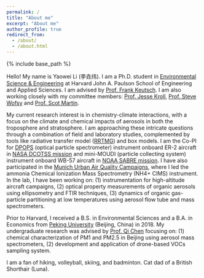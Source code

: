 ```yaml
---
permalink: /
title: "About me"
excerpt: "About me"
author_profile: true
redirect_from: 
  - /about/
  - /about.html
---
```



{% include base_path %}

Hello! My name is Yaowei Li (李垚纬). I am a Ph.D. student in [Environmental Science & Engineering](https://seas.harvard.edu/environmental-science-engineering) at Harvard John A. Paulson School of Engineering and Applied Sciences. I am advised by [Prof. Frank Keutsch](https://www.keutschgroup.com/home). I am also working closely with my committee members:  [Prof. Jesse Kroll](https://cee.mit.edu/people_individual/jesse-kroll/), [Prof. Steve Wofsy](https://atmos.seas.harvard.edu/people/steve-wofsy) and [Prof. Scot Martin](https://eps.harvard.edu/people/scot-t-martin). 

My current research interest is in chemistry-climate interactions, with a focus on the climate and chemical impacts of aerosols in both the troposphere and stratosphere. I am approaching these intricate questions through a combination of field and laboratory studies, complemented by tools like radiative transfer model ([RRTMG](http://rtweb.aer.com/rrtm_frame.html)) and box models. I am the Co-PI for [DPOPS](https://airbornescience.nasa.gov/instrument/DPOPS) (optical particle spectrometer) instrument onboard ER-2 aircraft in [NASA DCOTSS mission](https://dcotss.org/) and mini-MOUDI (particle collecting system) instrument onboard WB-57 aircraft in [NOAA SABRE mission](https://csl.noaa.gov/projects/sabre/). I have also participated in the [Munich Urban Air Quality Campaigns](https://www.ee.cit.tum.de/esm/aktuelles/article/enhancing-air-quality-in-munich-real-time-measurements-and-sophisticated-modelling/), where I led the ammonia Chemical Ionization Mass Spectrometry (NH4+ CIMS) instrument. In the lab, I have been working on: (1) instrumentation for high-altitude aircraft campaigns, (2) optical property measurements of organic aerosols using ellipsometry and FTIR techniques, (3) dynamics of organic gas-particle partitioning at low temperatures using aerosol flow tube and mass spectrometers. 

Prior to Harvard, I received a B.S. in Environmental Sciences and a B.A. in Economics from [Peking University](https://english.pku.edu.cn/) (Beijing, China) in 2018. My undergraduate research was advised by [Prof. Qi Chen](https://scholar.google.com/citations?user=QgN0jXcAAAAJ&hl=en) focusing on: (1) chemical characterization of PM1 and PM2.5 in Beijing using aerosol mass spectrometers, (2) development and application of drone-based VOCs sampling system.

I am a fan of hiking, volleyball, skiing, and badminton. Cat dad of a British Shorthair (Luna).

